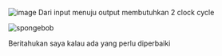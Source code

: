 ![image](https://github.com/user-attachments/assets/cec4e9f2-7a76-4c48-98f2-a3a0b7390491)
Dari input menuju output membutuhkan 2 clock cycle





![spongebob](https://github.com/user-attachments/assets/fea2b741-ddf8-4e23-a78e-4fb032cd27f1)

Beritahukan saya kalau ada yang perlu diperbaiki
